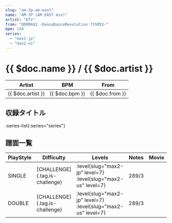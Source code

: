 ```yaml
---
slug: "am-3p-am-east"
name: "AM-3P (AM EAST mix)"
artist: "KTz"
from: "DDRMAX2 -DanceDanceRevolution 7thMIX-"
bpm: 140
series:
  - "max2-jp"
  - "max2-us"
---
```


# {{ $doc.name }} / {{ $doc.artist }}

|Artist|BPM|From|
|------|---|----|
|{{ $doc.artist }}|{{ $doc.bpm }}|{{ $doc.from }}|

## 収録タイトル

:series-list{:series="series"}

## 譜面一覧

|PlayStyle|Difficulty|Levels|Notes|Movie|
|---------|----------|------|-----|-----|
|SINGLE|[CHALLENGE]{.tag.is-challenge}|<div class="field is-grouped is-grouped-multiline">:level{slug="max2-jp" level=7} :level{slug="max2-us" level=7}</div>|289/3||
|DOUBLE|[CHALLENGE]{.tag.is-challenge}|<div class="field is-grouped is-grouped-multiline">:level{slug="max2-jp" level=7} :level{slug="max2-us" level=7}</div>|289/3||
